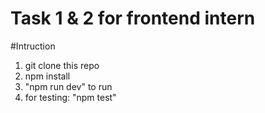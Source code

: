 # Task 1 & 2 for frontend intern
#Intruction
1) git clone this repo
2) npm install
3) "npm run dev" to run
4) for testing: "npm test"

